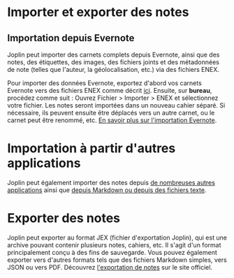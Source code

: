 # Importer et exporter des notes

## Importation depuis Evernote

Joplin peut importer des carnets complets depuis Evernote, ainsi que des notes, des étiquettes, des images, des fichiers joints et des métadonnées de note (telles que l'auteur, la géolocalisation, etc.) via des fichiers ENEX.

Pour importer des données Evernote, exportez d'abord vos carnets Evernote vers des fichiers ENEX comme décrit [ici](https://help.evernote.com/hc/en-us/articles/209005557-How-to-back-up-export-and-restaurer-importer-notes-et-carnets). Ensuite, sur **bureau**, procédez comme suit : Ouvrez Fichier > Importer > ENEX et sélectionnez votre fichier. Les notes seront importées dans un nouveau cahier séparé. Si nécessaire, ils peuvent ensuite être déplacés vers un autre carnet, ou le carnet peut être renommé, etc. [En savoir plus sur l'importation Evernote](https://joplinapp.org/help/#importing-from-evernote).

# Importation à partir d'autres applications

Joplin peut également importer des notes depuis [de nombreuses autres applications](https://github.com/laurent22/joplin#importing-from-other-applications) ainsi que [depuis Markdown ou depuis des fichiers texte](https://github.com/laurent22/joplin#importing-from-markdown-files).

# Exporter des notes

Joplin peut exporter au format JEX (fichier d'exportation Joplin), qui est une archive pouvant contenir plusieurs notes, cahiers, etc. Il s'agit d'un format principalement conçu à des fins de sauvegarde. Vous pouvez également exporter vers d'autres formats tels que des fichiers Markdown simples, vers JSON ou vers PDF. Découvrez [l'exportation de notes](https://github.com/laurent22/joplin#exporting) sur le site officiel.
